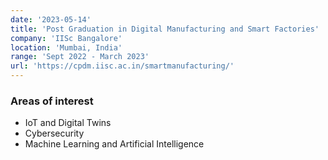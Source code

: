 ```yaml
---
date: '2023-05-14'
title: 'Post Graduation in Digital Manufacturing and Smart Factories'
company: 'IISc Bangalore'
location: 'Mumbai, India'
range: 'Sept 2022 - March 2023'
url: 'https://cpdm.iisc.ac.in/smartmanufacturing/'
---
```


### Areas of interest
- IoT and Digital Twins
- Cybersecurity
- Machine Learning and Artificial Intelligence
